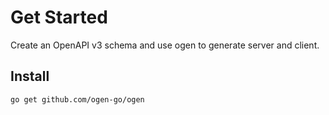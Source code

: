 # Get Started

Create an OpenAPI v3 schema and use ogen to generate server and client.

## Install

```
go get github.com/ogen-go/ogen
```
